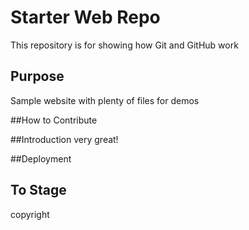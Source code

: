 # Starter Web Repo

This repository is for showing how Git and GitHub work

## Purpose

Sample website with plenty of files for demos

##How to Contribute

##Introduction
very great!

##Deployment

## To Stage

copyright
